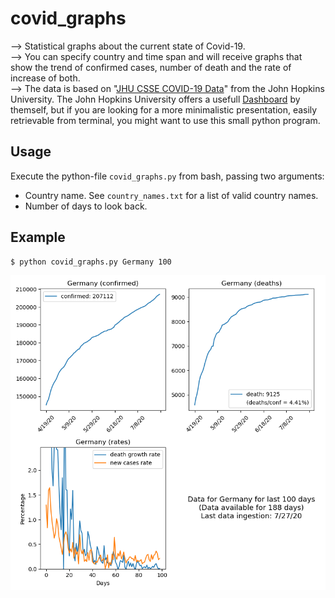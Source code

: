# covid_graphs
--> Statistical graphs about the current state of Covid-19. <br>
--> You can specify country and time span and will receive graphs that show the trend of confirmed cases, number of death and the rate of increase of both. <br>
--> The data is based on "[JHU CSSE COVID-19 Data](https://github.com/CSSEGISandData/COVID-19)" from the John Hopkins University. The John Hopkins University offers a usefull [Dashboard](https://www.arcgis.com/apps/opsdashboard/index.html#/bda7594740fd40299423467b48e9ecf6) by themself, but if you are looking for a more minimalistic presentation, easily retrievable from terminal, you might want to use this small python program. <br>



Usage
---------

Execute the python-file `covid_graphs.py` from bash, passing two arguments:


* Country name. See `country_names.txt` for a list of valid country names.
* Number of days to look back.


Example
---------

    $ python covid_graphs.py Germany 100


![Germany last 100 days](/example/example_graphs.png "Germany last 100 days")
